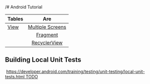 /# Android Tutorial


| Tables                        |                            Are                            |
|-------------------------------|:---------------------------------------------------------:|
| [View](README/View/README.md) | [Multiple Screens](README/View/MultipleScreens/README.md) |
|                               |         [Fragment](README/View/Fragment/README.md)        |
|                               |     [RecyclerView](README/View/RecyclerView/README.md)    |


## Building Local Unit Tests
 https://developer.android.com/training/testing/unit-testing/local-unit-tests.html TODO